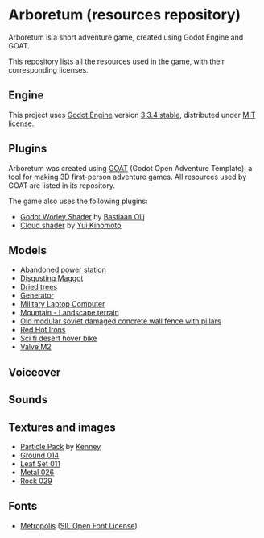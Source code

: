 # Arboretum (resources repository)

Arboretum is a short adventure game, created using Godot Engine and GOAT.

This repository lists all the resources used in the game, with their corresponding licenses.

## Engine

This project uses [Godot Engine](https://github.com/godotengine/godot)
version [3.3.4 stable](https://downloads.tuxfamily.org/godotengine/3.3.4/),
distributed under [MIT license](https://godotengine.org/license).

## Plugins

Arboretum was created using [GOAT](https://github.com/miskatonicstudio/goat) (Godot Open Adventure Template),
a tool for making 3D first-person adventure games. All resources used by GOAT are listed in its repository.

The game also uses the following plugins:
* [Godot Worley Shader](https://github.com/BastiaanOlij/godot-worley-shader) by [Bastiaan Olij](https://www.youtube.com/bastiaanolij)
* [Cloud shader](https://godotengine.org/asset-library/asset/797) by [Yui Kinomoto](https://arlez80.net/)

## Models

* [Abandoned power station](https://www.cgtrader.com/3d-models/exterior/industrial/abandoned-power-station)
* [Disgusting Maggot](https://www.cgtrader.com/3d-models/animals/insect/disgusting-maggot)
* [Dried trees](https://www.cgtrader.com/3d-models/plant/other/dried-trees)
* [Generator](https://www.cgtrader.com/3d-models/industrial/tool/generator-d8ace436-d1b3-40e8-be2a-1ebb79834e9d)
* [Military Laptop Computer](https://www.cgtrader.com/3d-models/military/other/military-laptop-computer)
* [Mountain - Landscape terrain](https://www.cgtrader.com/free-3d-models/exterior/landscape/mountain-b480a8db-2cbb-4040-a484-4298c2e00349)
* [Old modular soviet damaged concrete wall fence with pillars](https://www.cgtrader.com/3d-models/exterior/industrial/old-modular-soviet-damaged-concrete-wall-fence-with-pillars)
* [Red Hot Irons](https://www.cgtrader.com/3d-models/industrial/other/red-hot-irons)
* [Sci fi desert hover bike](https://www.cgtrader.com/3d-models/vehicle/sci-fi/sci-fi-desert-hover-bike)
* [Valve M2](https://www.cgtrader.com/3d-models/industrial/part/valve-m2)

## Voiceover

## Sounds

## Textures and images

* [Particle Pack](https://www.kenney.nl/assets/particle-pack) by [Kenney](https://www.kenney.nl/)
* [Ground 014](https://ambientcg.com/view?id=Ground014)
* [Leaf Set 011](https://ambientcg.com/view?id=LeafSet011)
* [Metal 026](https://ambientcg.com/view?id=Metal026)
* [Rock 029](https://ambientcg.com/view?id=Rock029)

## Fonts

* [Metropolis](https://www.1001fonts.com/metropolis-font.html) ([SIL Open Font License](http://scripts.sil.org/OFL))
